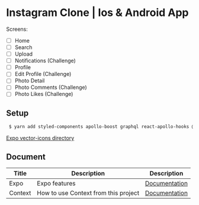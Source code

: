 # Instagram Clone | Ios & Android App

Screens:

- [ ] Home
- [ ] Search
- [ ] Upload
- [ ] Notifications (Challenge)
- [ ] Profile
- [ ] Edit Profile (Challenge)
- [ ] Photo Detail
- [ ] Photo Comments (Challenge)
- [ ] Photo Likes (Challenge)

## Setup

```bash
 $ yarn add styled-components apollo-boost graphql react-apollo-hooks @expo/vector-icons expo-font expo-asset apollo-cache-persist apollo-cache-inmemory react-navigation @react-navigation/native @react-navigation/stack react-native-reanimated react-native-gesture-handler react-native-screens react-native-safe-area-context @react-native-community/masked-view
```

[Expo vector-icons directory](https://icons.expo.fyi)

## Document

| Title   | Description                          | Description                             |
| ------- | ------------------------------------ | --------------------------------------- |
| Expo    | Expo features                        | [Documentation](./Documents/Expo.md)    |
| Context | How to use Context from this project | [Documentation](./Documents/Context.md) |
